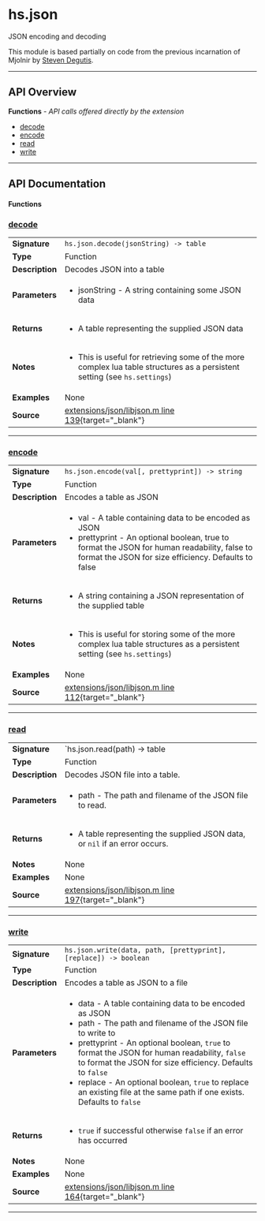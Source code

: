 # hs.json

JSON encoding and decoding

This module is based partially on code from the previous incarnation of Mjolnir by [Steven Degutis](https://github.com/sdegutis/).


---

## API Overview
**Functions** - _API calls offered directly by the extension_
 * [decode](#decode)
 * [encode](#encode)
 * [read](#read)
 * [write](#write)


---

## API Documentation

#### Functions


### [decode](#decode)

|                                             |                                                                                     |
| --------------------------------------------|-------------------------------------------------------------------------------------|
| **Signature**                               | `hs.json.decode(jsonString) -> table`                                                                    |
| **Type**                                    | Function                                                                     |
| **Description**                             | Decodes JSON into a table                                                                     |
| **Parameters**                              | <ul><li>jsonString - A string containing some JSON data</li></ul> |
| **Returns**                                 | <ul><li>A table representing the supplied JSON data</li></ul>          |
| **Notes**                                   | <ul><li>This is useful for retrieving some of the more complex lua table structures as a persistent setting (see `hs.settings`)</li></ul> |
| **Examples**                                | None |
| **Source**                                  | [extensions/json/libjson.m line 139](https://github.com/CommandPost/CommandPost-App/blob/master/extensions/json/libjson.m#L139){target="_blank"} |

---


### [encode](#encode)

|                                             |                                                                                     |
| --------------------------------------------|-------------------------------------------------------------------------------------|
| **Signature**                               | `hs.json.encode(val[, prettyprint]) -> string`                                                                    |
| **Type**                                    | Function                                                                     |
| **Description**                             | Encodes a table as JSON                                                                     |
| **Parameters**                              | <ul><li>val - A table containing data to be encoded as JSON</li><li>prettyprint - An optional boolean, true to format the JSON for human readability, false to format the JSON for size efficiency. Defaults to false</li></ul> |
| **Returns**                                 | <ul><li>A string containing a JSON representation of the supplied table</li></ul>          |
| **Notes**                                   | <ul><li>This is useful for storing some of the more complex lua table structures as a persistent setting (see `hs.settings`)</li></ul> |
| **Examples**                                | None |
| **Source**                                  | [extensions/json/libjson.m line 112](https://github.com/CommandPost/CommandPost-App/blob/master/extensions/json/libjson.m#L112){target="_blank"} |

---


### [read](#read)

|                                             |                                                                                     |
| --------------------------------------------|-------------------------------------------------------------------------------------|
| **Signature**                               | `hs.json.read(path) -> table | nil`                                                                    |
| **Type**                                    | Function                                                                     |
| **Description**                             | Decodes JSON file into a table.                                                                     |
| **Parameters**                              | <ul><li>path - The path and filename of the JSON file to read.</li></ul> |
| **Returns**                                 | <ul><li>A table representing the supplied JSON data, or `nil` if an error occurs.</li></ul>          |
| **Notes**                                   | None |
| **Examples**                                | None |
| **Source**                                  | [extensions/json/libjson.m line 197](https://github.com/CommandPost/CommandPost-App/blob/master/extensions/json/libjson.m#L197){target="_blank"} |

---


### [write](#write)

|                                             |                                                                                     |
| --------------------------------------------|-------------------------------------------------------------------------------------|
| **Signature**                               | `hs.json.write(data, path, [prettyprint], [replace]) -> boolean`                                                                    |
| **Type**                                    | Function                                                                     |
| **Description**                             | Encodes a table as JSON to a file                                                                     |
| **Parameters**                              | <ul><li>data - A table containing data to be encoded as JSON</li><li>path - The path and filename of the JSON file to write to</li><li>prettyprint - An optional boolean, `true` to format the JSON for human readability, `false` to format the JSON for size efficiency. Defaults to `false`</li><li>replace - An optional boolean, `true` to replace an existing file at the same path if one exists. Defaults to `false`</li></ul> |
| **Returns**                                 | <ul><li>`true` if successful otherwise `false` if an error has occurred</li></ul>          |
| **Notes**                                   | None |
| **Examples**                                | None |
| **Source**                                  | [extensions/json/libjson.m line 164](https://github.com/CommandPost/CommandPost-App/blob/master/extensions/json/libjson.m#L164){target="_blank"} |

---

